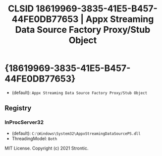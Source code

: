 ﻿---
title: "CLSID 18619969-3835-41E5-B457-44FE0DB77653 | Appx Streaming Data Source Factory Proxy/Stub Object"
excerpt: What is COM-Object CLSID 18619969-3835-41E5-B457-44FE0DB77653?
---

# {18619969-3835-41E5-B457-44FE0DB77653}

* (default): `Appx Streaming Data Source Factory Proxy/Stub Object`

## Registry


### InProcServer32

* (default): `C:\Windows\System32\AppxStreamingDataSourcePS.dll`
* ThreadingModel: `Both`

MIT License. Copyright (c) 2021 Strontic.


